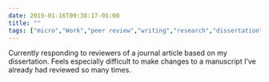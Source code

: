 ```yaml
---
date: 2019-01-16T09:38:17-05:00
title: ""
tags: ["micro","Work","peer review","writing","research","dissertation"]
---
```

Currently responding to reviewers of a journal article based on my dissertation. Feels especially difficult to make changes to a manuscript I’ve already had reviewed so many times.
